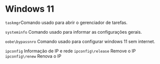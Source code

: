 # Windows 11 

`taskmgr`Comando usado para abrir o gerenciador de tarefas. 

`systeminfo` Comando usado para informar as configurações gerais. 

`oobe\bypassnro` Comando usado para configurar windows 11 sem internet. 

`ipconfig` Informação de IP e rede 
`ipconfig\release` Remove o IP  
`ipconfig\renew` Renova o IP 
